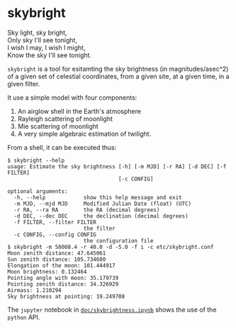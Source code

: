 # skybright

Sky light, sky bright,</br>
Only sky I'll see tonight,</br>
I wish I may, I wish I might,</br>
Know the sky I'll see tonight.</br>


`skybright` is a tool for esitamting the sky brightness (in
magnitudes/asec^2) of a given set of celestial coordinates, from a
given site, at a given time, in a given filter.

It use a simple model with four components:

1. An airglow shell in the Earth's atmosphere
2. Rayleigh scattering of moonlight
3. Mie scattering of moonlight
4. A very simple algebraic estimation of twilight.

From a shell, it can be executed thus:

```
$ skybright --help
usage: Estimate the sky brightness [-h] [-m MJD] [-r RA] [-d DEC] [-f FILTER]
                                   [-c CONFIG]

optional arguments:
  -h, --help            show this help message and exit
  -m MJD, --mjd MJD     Modified Julian Date (float) (UTC)
  -r RA, --ra RA        the RA (decimal degrees)
  -d DEC, --dec DEC     the declination (decimal degrees)
  -f FILTER, --filter FILTER
                        the filter
  -c CONFIG, --config CONFIG
                        the configuration file
$ skybright -m 58008.4 -r 40.0 -d -5.0 -f i -c etc/skybright.conf 
Moon zenith distance: 47.645061
Sun zenith distance: 105.734680
Elongation of the moon: 101.444917
Moon brightness: 0.132464
Pointing angle with moon: 35.179739
Pointing zenith distance: 34.326929
Airmass: 1.210294
Sky brightness at pointing: 19.249708
```

The `jupyter` notebook in
[`doc/skybrightness.ipynb`](doc/skybrightness.ipynb) shows the use of
the `python` API.